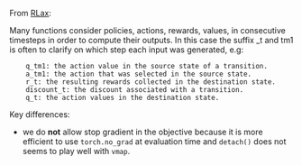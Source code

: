 From [RLax](https://github.com/deepmind/rlax):

Many functions consider policies, actions, rewards, values, in consecutive timesteps in order to compute their outputs.
In this case the suffix _t and tm1 is often to clarify on which step each input was generated, e.g:

```
    q_tm1: the action value in the source state of a transition.
    a_tm1: the action that was selected in the source state.
    r_t: the resulting rewards collected in the destination state.
    discount_t: the discount associated with a transition.
    q_t: the action values in the destination state.
```

Key differences:

- we do **not** allow stop gradient in the objective because it is more efficient to use `torch.no_grad` at evaluation
  time and `detach()` does not seems to play well with `vmap`.